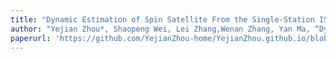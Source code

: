 ```yaml
---
title: "Dynamic Estimation of Spin Satellite From the Single-Station ISAR Image Sequence With the Hidden Markov Model"
author: "Yejian Zhou*, Shaopeng Wei, Lei Zhang,Wenan Zhang, Yan Ma, “Dynamic Estimation of Spin Satellite From the Single-Station ISAR Image Sequence With the Hidden Markov Model” IEEE Transactions on Aerospace and Electronic Systems, vol. 58, no. 5, pp. 4626-4638, 2022."
paperurl: 'https://github.com/YejianZhou-home/YejianZhou.github.io/blob/master/files/Dynamic_Estimation_of_Spin_Satellite_From_the_Single-Station_ISAR_Image_Sequence_With_the_Hidden_Markov_Model.pdf'
---
```

